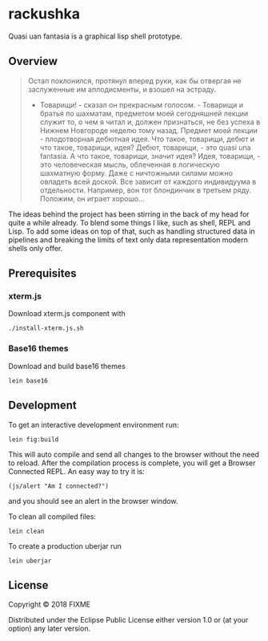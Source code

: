 # rackushka

Quasi uan fantasia is a graphical lisp shell prototype.

## Overview

> Остап поклонился, протянул вперед руки, как бы отвергая не заслуженные им аплодисменты, и взошел на эстраду.
> - Товарищи! - сказал он прекрасным голосом. - Товарищи и братья по шахматам, предметом моей сегодняшней лекции служит то, о чем я читал и, должен признаться, не без успеха в Нижнем Новгороде неделю тому назад. Предмет моей лекции - плодотворная дебютная идея. Что такое, товарищи, дебют и что такое, товарищи, идея? Дебют, товарищи, - это quasi una fantasia. А что такое, товарищи, значит идея? Идея, товарищи, - это человеческая мысль, облеченная в логическую шахматную форму. Даже с ничтожными силами можно овладеть всей доской. Все зависит от каждого индивидуума в отдельности. Например, вон тот блондинчик в третьем ряду. Положим, он играет хорошо...
 
The ideas behind the project has been stirring in the back of my head for quite a while already. To blend some things I like, such as shell, REPL and Lisp. To add some ideas on top of that, such as handling structured data in pipelines and breaking the limits of text only data representation modern shells only offer.

## Prerequisites

### xterm.js

Download xterm.js component with

    ./install-xterm.js.sh

### Base16 themes

Download and build base16 themes

    lein base16

## Development

To get an interactive development environment run:

    lein fig:build

This will auto compile and send all changes to the browser without the
need to reload. After the compilation process is complete, you will
get a Browser Connected REPL. An easy way to try it is:

    (js/alert "Am I connected?")

and you should see an alert in the browser window.

To clean all compiled files:

	lein clean

To create a production uberjar run

    lein uberjar

## License

Copyright © 2018 FIXME

Distributed under the Eclipse Public License either version 1.0 or (at your option) any later version.
